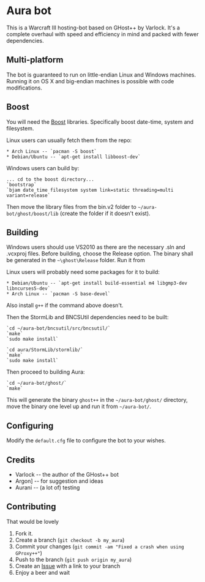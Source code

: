 Aura bot
=============

This is a Warcraft III hosting-bot based on GHost++ by Varlock. It's a complete
overhaul with speed and efficiency in mind and packed with fewer dependencies.

Multi-platform
------------

The bot is guaranteed to run on little-endian Linux and Windows machines. Running
it on OS X and big-endian machines is possible with code modifications.

Boost
------------

You will need the [Boost](http://www.boost.org/users/download/) libraries. Specifically
boost date-time, system and filesystem. 

Linux users can usually fetch them from the repo:

	* Arch Linux -- `pacman -S boost`
	* Debian/Ubuntu -- `apt-get install libboost-dev`

Windows users can build by:
	
	... cd to the boost directory...
	`bootstrap`
	`bjam date_time filesystem system link=static threading=multi variant=release`
	
Then move the library files from the bin.v2 folder to `~/aura-bot/ghost/boost/lib` (create the folder
if it doesn't exist).

Building
------------

Windows users should use VS2010 as there are the necessary .sln and .vcxproj files. Before
building, choose the Release option. The binary shall be generated in the `~\ghost\Release` folder.
Run it from 

Linux users will probably need some packages for it to build:

	* Debian/Ubuntu -- `apt-get install build-essential m4 libgmp3-dev libncurses5-dev`
	* Arch Linux -- `pacman -S base-devel`
	
Also install `g++` if the command above doesn't.

Then the StormLib and BNCSUtil dependencies need to be built:

	`cd ~/aura-bot/bncsutil/src/bncsutil/`
	`make`
	`sudo make install`
	
	`cd aura/StormLib/stormlib/`
	`make`
	`sudo make install`
	
Then proceed to building Aura:

	`cd ~/aura-bot/ghost/`
	`make`
	
This will generate the binary `ghost++` in the `~/aura-bot/ghost/` directory, move the binary one level
up and run it from `~/aura-bot/`.

Configuring
-----------

Modify the `default.cfg` file to configure the bot to your wishes.

Credits
-----

* Varlock -- the author of the GHost++ bot
* Argon] -- for suggestion and ideas
* Aurani -- (a lot of) testing

Contributing
------------

That would be lovely

1. Fork it.
2. Create a branch (`git checkout -b my_aura`)
3. Commit your changes (`git commit -am "Fixed a crash when using GProxy++"`)
4. Push to the branch (`git push origin my_aura`)
5. Create an [Issue][1] with a link to your branch
6. Enjoy a beer and wait

[1]: https://github.com/Josko/aura-bot/issues
